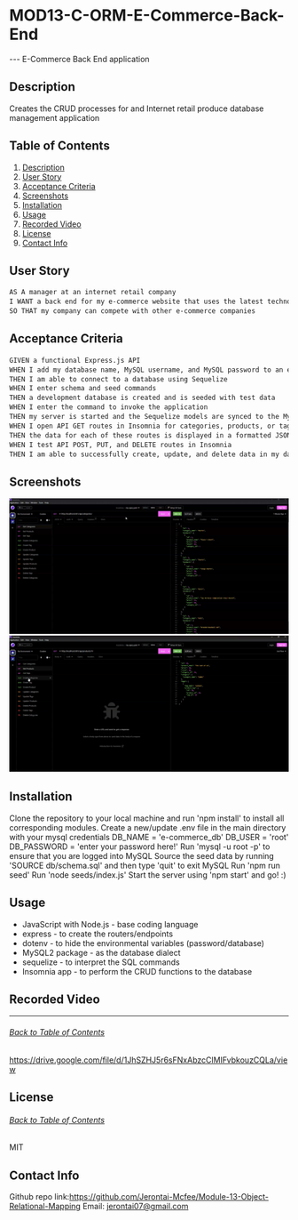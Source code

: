 # MOD13-C-ORM-E-Commerce-Back-End
--- E-Commerce Back End application



## Description

Creates the CRUD processes for and Internet retail produce database management application

## Table of Contents
1. [Description](#Description)
2. [User Story](#User-Story)
3. [Acceptance Criteria](#acceptance-criteria)
4. [Screenshots](#Screenshots)
5. [Installation](#Installation)
6. [Usage](#Usage)
7. [Recorded Video](#Recorded-Video)
8. [License](#license)
9. [Contact Info](#Contact-Info)


## User Story

```md
AS A manager at an internet retail company
I WANT a back end for my e-commerce website that uses the latest technologies
SO THAT my company can compete with other e-commerce companies
```

## Acceptance Criteria

```md
GIVEN a functional Express.js API
WHEN I add my database name, MySQL username, and MySQL password to an environment variable file
THEN I am able to connect to a database using Sequelize
WHEN I enter schema and seed commands
THEN a development database is created and is seeded with test data
WHEN I enter the command to invoke the application
THEN my server is started and the Sequelize models are synced to the MySQL database
WHEN I open API GET routes in Insomnia for categories, products, or tags
THEN the data for each of these routes is displayed in a formatted JSON
WHEN I test API POST, PUT, and DELETE routes in Insomnia
THEN I am able to successfully create, update, and delete data in my database
```

## Screenshots

![seeds running image](/assets/images/module%2013%20screenshot.png)
![product created image](/assets/images/module%2013%20screenshot2.png)

## Installation

Clone the repository to your local machine and run 'npm install' to install all corresponding modules.
Create a new/update .env file in the main directory with your mysql credentials 
DB_NAME = 'e-commerce_db' 
DB_USER = 'root' 
DB_PASSWORD = 'enter your password here!'
Run 'mysql -u root -p' to ensure that you are logged into MySQL
Source the seed data by running 'SOURCE db/schema.sql' and then type 'quit' to exit MySQL
Run 'npm run seed'
Run 'node seeds/index.js'
Start the server using 'npm start' and go! :)


## Usage
- JavaScript with Node.js - base coding language
- express - to create the routers/endpoints
- dotenv - to hide the environmental variables (password/database)
- MySQL2 package - as the database dialect
- sequelize - to interpret the SQL commands
- Insomnia app - to perform the CRUD functions to the database 

## Recorded Video
***
###### [Back to Table of Contents](#Table-of-Contents)
https://drive.google.com/file/d/1JhSZHJ5r6sFNxAbzcClMIFvbkouzCQLa/view


## License
###### [Back to Table of Contents](#Table-of-Contents)
MIT

## Contact Info
Github repo link:https://github.com/Jerontai-Mcfee/Module-13-Object-Relational-Mapping
Email: jerontai07@gmail.com

